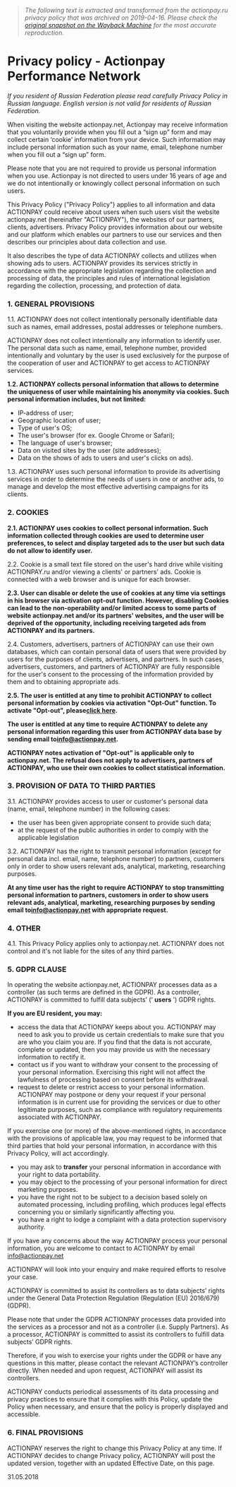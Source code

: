 > *The following text is extracted and transformed from the actionpay.ru privacy policy that was archived on 2019-04-16. Please check the [original snapshot on the Wayback Machine](https://web.archive.org/web/20190416032841id_/https%3A//actionpay.net/ru-en/content/page%3Aprivacy-policy) for the most accurate reproduction.*

# Privacy policy - Actionpay Performance Network

_If you resident of Russian Federation please read carefully Privacy Policy in Russian language. English version is not valid for residents of Russian Federation._

When visiting the website actionpay.net, Actionpay may receive information that you voluntarily provide when you fill out a “sign up” form and may collect certain ‘cookie’ information from your device. Such information may include personal information such as your name, email, telephone number when you fill out a “sign up” form.

Please note that you are not required to provide us personal information when you use. Actionpay is not directed to users under 16 years of age and we do not intentionally or knowingly collect personal information on such users.

This Privacy Policy ("Privacy Policy") applies to all information and data ACTIONPAY could receive about users when such users visit the website actionpay.net (hereinafter "ACTIONPAY"), the websites of our partners, clients, advertisers. Privacy Policy provides information about our website and our platform which enables our partners to use our services and then describes our principles about data collection and use.

It also describes the type of data ACTIONPAY collects and utilizes when showing ads to users. ACTIONPAY provides its services strictly in accordance with the appropriate legislation regarding the collection and processing of data, the principles and rules of international legislation regarding the collection, processing, and protection of data.

### 1\. GENERAL PROVISIONS

1.1. ACTIONPAY does not collect intentionally personally identifiable data such as names, email addresses, postal addresses or telephone numbers.

ACTIONPAY does not collect intentionally any information to identify user. The personal data such as name, email, telephone number, provided intentionally and voluntary by the user is used exclusively for the purpose of the cooperation of user and ACTIONPAY to get access to ACTIONPAY services.

**1.2. ACTIONPAY collects personal information that allows to determine the uniqueness of user while maintaining his anonymity via cookies. Such personal information includes, but not limited:**

  * IP-address of user;
  * Geographic location of user;
  * Type of user's OS;
  * The user's browser (for ex. Google Chrome or Safari);
  * The language of user's browser;
  * Data on visited sites by the user (site addresses);
  * Data on the shows of ads to users and user's clicks on ads).



1.3. ACTIONPAY uses such personal information to provide its advertising services in order to determine the needs of users in one or another ads, to manage and develop the most effective advertising campaigns for its clients.

### 2\. COOKIES

**2.1. ACTIONPAY uses cookies to collect personal information. Such information collected through cookies are used to determine user preferences, to select and display targeted ads to the user but such data do not allow to identify user.**

2.2. Cookie is a small text file stored on the user's hard drive while visiting ACTIONPAY.ru and/or viewing a clients' or partners' ads. Cookie is connected with a web browser and is unique for each browser.

**2.3. User can disable or delete the use of cookies at any time via settings in his browser via activation opt-out function. However, disabling Cookies can lead to the non-operability and/or limited access to some parts of website actionpay.net and/or its partners' websites, and the user will be deprived of the opportunity, including receiving targeted ads from ACTIONPAY and its partners.**

2.4. Customers, advertisers, partners of ACTIONPAY can use their own databases, which can contain personal data of users that were provided by users for the purposes of clients, advertisers, and partners. In such cases, advertisers, customers, and partners of ACTIONPAY are fully responsible for the user's consent to the processing of the information provided by them and to obtaining appropriate ads.

**2.5. The user is entitled at any time to prohibit ACTIONPAY to collect personal information by cookies via activation "Opt-Out" function. To activate "Opt-out", please[click here](https://web.archive.org/ru-en/content/page:opt-out).**

**The user is entitled at any time to require ACTIONPAY to delete any personal information regarding this user from ACTIONPAY data base by sending email to[info@actionpay.net](mailto:info@actionpay.net).**

**ACTIONPAY notes activation of "Opt-out" is applicable only to actionpay.net. The refusal does not apply to advertisers, partners of ACTIONPAY, who use their own cookies to collect statistical information.**

### 3\. PROVISION OF DATA TO THIRD PARTIES

3.1. ACTIONPAY provides access to user or customer's personal data (name, email, telephone number) in the following cases:

  * the user has been given appropriate consent to provide such data;
  * at the request of the public authorities in order to comply with the applicable legislation



3.2. ACTIONPAY has the right to transmit personal information (except for personal data incl. email, name, telephone number) to partners, customers only in order to show users relevant ads, analytical, marketing, researching purposes.

**At any time user has the right to require ACTIONPAY to stop transmitting personal information to partners, customers in order to show users relevant ads, analytical, marketing, researching purposes by sending email to[info@actionpay.net](mailto:info@actionpay.net) with appropriate request.**

### 4\. OTHER

4.1. This Privacy Policy applies only to actionpay.net. ACTIONPAY does not control and it's not liable for the sites of any third parties.

### 5\. GDPR CLAUSE

In operating the website actionpay.net, ACTIONPAY processes data as a controller (as such terms are defined in the GDPR). As a controller, ACTIONPAY is committed to fulfill data subjects’ (‘ **users** ’) GDPR rights.

**If you are EU resident, you may:**

  * access the data that ACTIONPAY keeps about you. ACTIONPAY may need to ask you to provide us certain credentials to make sure that you are who you claim you are. If you find that the data is not accurate, complete or updated, then you may provide us with the necessary information to rectify it.
  * contact us if you want to withdraw your consent to the processing of your personal information. Exercising this right will not affect the lawfulness of processing based on consent before its withdrawal.
  * request to delete or restrict access to your personal information. ACTIONPAY may postpone or deny your request if your personal information is in current use for providing the services or due to other legitimate purposes, such as compliance with regulatory requirements associated with ACTIONPAY.



If you exercise one (or more) of the above-mentioned rights, in accordance with the provisions of applicable law, you may request to be informed that third parties that hold your personal information, in accordance with this Privacy Policy, will act accordingly.

  * you may ask to **transfer** your personal information in accordance with your right to data portability.
  * you may object to the processing of your personal information for direct marketing purposes.
  * you have the right not to be subject to a decision based solely on automated processing, including profiling, which produces legal effects concerning you or similarly significantly affecting you.
  * you have a right to lodge a complaint with a data protection supervisory authority.



If you have any concerns about the way ACTIONPAY process your personal information, you are welcome to contact to ACTIONPAY by email [info@actionpay.net](mailto:info@actionpay.net)

ACTIONPAY will look into your enquiry and make required efforts to resolve your case.

ACTIONPAY is committed to assist its controllers as to data subjects’ rights under the General Data Protection Regulation (Regulation (EU) 2016/679) (GDPR).

Please note that under the GDPR ACTIONPAY processes data provided into the services as a processor and not as a controller (i.e. Supply Partners). As a processor, ACTIONPAY is committed to assist its controllers to fulfill data subjects’ GDPR rights.

Therefore, if you wish to exercise your rights under the GDPR or have any questions in this matter, please contact the relevant ACTIONPAY’s controller directly. When needed and upon request, ACTIONPAY will assist its controllers.

ACTIONPAY conducts periodical assessments of its data processing and privacy practices to ensure that it complies with this Policy, update the Policy when necessary, and ensure that the policy is properly displayed and accessible.

### 6\. FINAL PROVISIONS

ACTIONPAY reserves the right to change this Privacy Policy at any time. If ACTIONPAY decides to change Privacy policy, ACTIONPAY will post the updated version, together with an updated Effective Date, on this page.

31.05.2018
